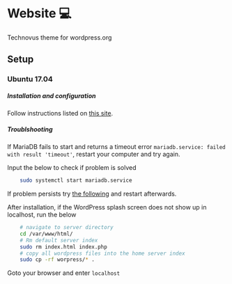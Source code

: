 # Website :computer:
Technovus theme for wordpress.org

## Setup
### Ubuntu 17.04
##### Installation and configuration
Follow instructions listed on [this site](https://websiteforstudents.com/installing-wordpress-ubuntu-17-04-17-10-apache2-mariadb-php/).

##### Troublshooting
If MariaDB fails to start and returns a timeout error
`mariadb.service: failed with result 'timeout'`, restart your computer and try again.

Input the below to check if problem is solved
```bash
    sudo systemctl start mariadb.service
```

If problem persists try [the following](https://unix.stackexchange.com/questions/249530/mariadb-dependency-problems-leaving-unconfigured) and restart afterwards.

After installation, if the WordPress splash screen does not show up in localhost, run the below
```bash 
    # navigate to server directory
    cd /var/www/html/
    # Rm default server index
    sudo rm index.html index.php
    # copy all wordpress files into the home server index
    sudo cp -rf worpress/* .
```

Goto your browser and enter `localhost`